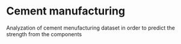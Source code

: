 # Cement manufacturing
Analyzation of cement menufacturing dataset in order to predict the strength from the components
